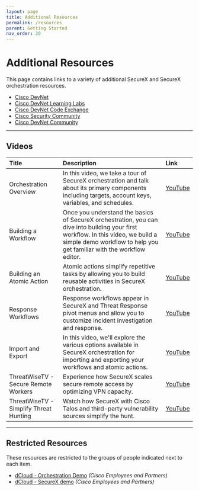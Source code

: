 ```yaml
---
layout: page
title: Additional Resources
permalink: /resources
parent: Getting Started
nav_order: 20
---
```


# Additional Resources
This page contains links to a variety of additional SecureX and SecureX orchestration resources.

* [Cisco DevNet](https://developer.cisco.com/securex/orchestration/)
* [Cisco DevNet Learning Labs](https://developer.cisco.com/learning/modules/SecureX-orchestration)
* [Cisco DevNet Code Exchange](https://developer.cisco.com/codeexchange/explore/#search=securex%20orchestration)
* [Cisco Security Community](https://community.cisco.com/t5/integrated-security-platform/bd-p/12754336-discussions-ctas)
* [Cisco DevNet Community](https://community.cisco.com/t5/for-developers/ct-p/4409j-developer-home)

---

## Videos

| Title        | Description       | Link  |
|:-------------|:------------------|:------|
| Orchestration Overview | In this video, we take a tour of SecureX orchestration and talk about its primary components including targets, account keys, variables, and schedules. | [YouTube](https://www.youtube.com/watch?v=Vmn2KpS1H7I&list=PLPFIie48Myg2tu2gHbgm-moYg8LDaXsSo&index=1) |
| Building a Workflow | Once you understand the basics of SecureX orchestration, you can dive into building your first workflow. In this video, we build a simple demo workflow to help you get familiar with the workflow editor. | [YouTube](https://www.youtube.com/watch?v=gs-XWrCXQbE&list=PLPFIie48Myg2tu2gHbgm-moYg8LDaXsSo&index=2) |
| Building an Atomic Action | Atomic actions simplify repetitive tasks by allowing you to build reusable activities in SecureX orchestration. | [YouTube](https://www.youtube.com/watch?v=sNN6SLgeNpQ&list=PLPFIie48Myg2tu2gHbgm-moYg8LDaXsSo&index=3) |
| Response Workflows | Response workflows appear in SecureX and Threat Response pivot menus and allow you to customize incident investigation and response. | [YouTube](https://www.youtube.com/watch?v=KlV0bGO4qRI&list=PLPFIie48Myg2tu2gHbgm-moYg8LDaXsSo&index=4) |
| Import and Export | In this video, we'll explore the various options available in SecureX orchestration for importing and exporting your workflows and atomic actions. | [YouTube](https://www.youtube.com/watch?v=qmJk994qLOg&list=PLPFIie48Myg2tu2gHbgm-moYg8LDaXsSo&index=5) |
| ThreatWiseTV - Secure Remote Workers | Experience how SecureX scales secure remote access by optimizing VPN capacity. | [YouTube](https://www.youtube.com/watch?v=1ujhfDhZ7cY&list=PLPFIie48Myg2tu2gHbgm-moYg8LDaXsSo&index=6) |
| ThreatWiseTV - Simplify Threat Hunting | Watch how SecureX with Cisco Talos and third-party vulnerability sources simplify the hunt. | [YouTube](https://www.youtube.com/watch?v=k8eoT_1fZDM&list=PLPFIie48Myg2tu2gHbgm-moYg8LDaXsSo&index=7) |

---

## Restricted Resources
These resources are restricted to the groups of people indicated next to each item.

* [dCloud - Orchestration Demo](https://dcloud.cisco.com/content/instantdemo/cisco-securex-orchestration-v1-instant-demo) *(Cisco Employees and Partners)*
* [dCloud - SecureX demo](https://dcloud.cisco.com/content/instantdemo/cisco-securex-v1-instant-demo-2) *(Cisco Employees and Partners)*